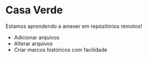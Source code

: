 # Casa Verde

Estamos aprendendo a amexer em repósitórios remotos!

- Adicionar arquivos
- Alterar arquivos
- Criar marcos históricos com facilidade
